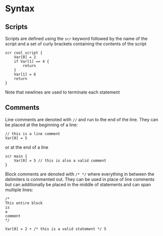 # Syntax

## Scripts

Scripts are defined using the `scr` keyword followed by the name of the script and a set of curly brackets containing the contents of the script

```
scr cool_script {
    Var[0] = 2
    if Var[1] == 4 {
        return
    }
    Var[1] = 6
    return
}
```

Note that newlines are used to terminate each statement

## Comments

Line comments are denoted with `//` and run to the end of the line. They can be placed at the beginning of a line:

```
// this is a line comment
Var[0] = 5
```

or at the end of a line

```
scr main {
    Var[0] = 5 // this is also a valid comment
}
```

Block comments are denoted with `/* */` where everything in between the delimiters is commented out. They can be used in place of line comments but can additionally be placed in the middle of statements and can span multiple lines:

```
/*
This entire block
is
a
comment
*/

Var[0] = 2 + /* this is a valid statement */ 5
```
